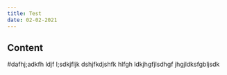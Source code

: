 ```yaml
---
title: Test
date: 02-02-2021
---
```


## Content

#dafhj;adkfh ldjf l;sdkjfljk dshjfkdjshfk hlfgh ldkjhgfjlsdhgf jhgjldksfgbljsdk